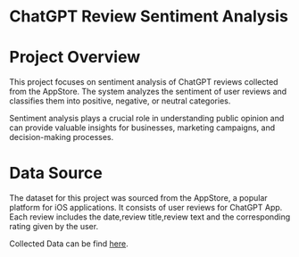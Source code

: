 # ChatGPT Review Sentiment Analysis 

# Project Overview

This project focuses on sentiment analysis of ChatGPT reviews collected from the AppStore. The system analyzes the sentiment of user reviews and classifies them into positive, negative, or neutral categories. 

Sentiment analysis plays a crucial role in understanding public opinion and can provide valuable insights for businesses, marketing campaigns, and decision-making processes.

# Data Source

The dataset for this project was sourced from the AppStore, a popular platform for iOS applications. It consists of user reviews for ChatGPT App. Each review includes the date,review title,review text and the corresponding rating given by the user. 

Collected Data can be find [here](data/chatgpt_reviews.csv).





